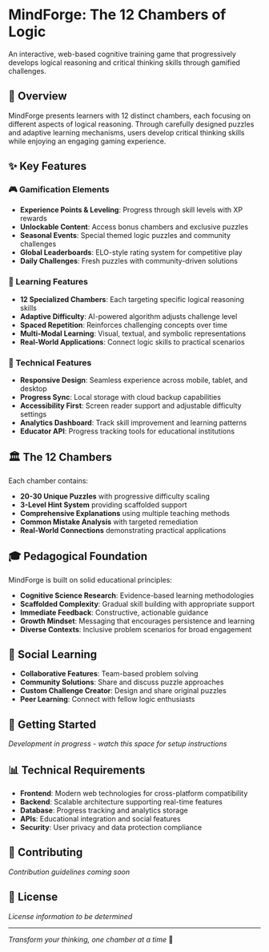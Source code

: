 # MindForge: The 12 Chambers of Logic

An interactive, web-based cognitive training game that progressively develops logical reasoning and critical thinking skills through gamified challenges.

## 🧠 Overview

MindForge presents learners with 12 distinct chambers, each focusing on different aspects of logical reasoning. Through carefully designed puzzles and adaptive learning mechanisms, users develop critical thinking skills while enjoying an engaging gaming experience.

## ✨ Key Features

### 🎮 Gamification Elements
- **Experience Points & Leveling**: Progress through skill levels with XP rewards
- **Unlockable Content**: Access bonus chambers and exclusive puzzles
- **Seasonal Events**: Special themed logic puzzles and community challenges
- **Global Leaderboards**: ELO-style rating system for competitive play
- **Daily Challenges**: Fresh puzzles with community-driven solutions

### 🎯 Learning Features
- **12 Specialized Chambers**: Each targeting specific logical reasoning skills
- **Adaptive Difficulty**: AI-powered algorithm adjusts challenge level
- **Spaced Repetition**: Reinforces challenging concepts over time
- **Multi-Modal Learning**: Visual, textual, and symbolic representations
- **Real-World Applications**: Connect logic skills to practical scenarios

### 🔧 Technical Features
- **Responsive Design**: Seamless experience across mobile, tablet, and desktop
- **Progress Sync**: Local storage with cloud backup capabilities
- **Accessibility First**: Screen reader support and adjustable difficulty settings
- **Analytics Dashboard**: Track skill improvement and learning patterns
- **Educator API**: Progress tracking tools for educational institutions

## 🏛️ The 12 Chambers

Each chamber contains:
- **20-30 Unique Puzzles** with progressive difficulty scaling
- **3-Level Hint System** providing scaffolded support
- **Comprehensive Explanations** using multiple teaching methods
- **Common Mistake Analysis** with targeted remediation
- **Real-World Connections** demonstrating practical applications

## 🎓 Pedagogical Foundation

MindForge is built on solid educational principles:
- **Cognitive Science Research**: Evidence-based learning methodologies
- **Scaffolded Complexity**: Gradual skill building with appropriate support
- **Immediate Feedback**: Constructive, actionable guidance
- **Growth Mindset**: Messaging that encourages persistence and learning
- **Diverse Contexts**: Inclusive problem scenarios for broad engagement

## 🤝 Social Learning
- **Collaborative Features**: Team-based problem solving
- **Community Solutions**: Share and discuss puzzle approaches
- **Custom Challenge Creator**: Design and share original puzzles
- **Peer Learning**: Connect with fellow logic enthusiasts

## 🚀 Getting Started

*Development in progress - watch this space for setup instructions*

## 📊 Technical Requirements

- **Frontend**: Modern web technologies for cross-platform compatibility
- **Backend**: Scalable architecture supporting real-time features
- **Database**: Progress tracking and analytics storage
- **APIs**: Educational integration and social features
- **Security**: User privacy and data protection compliance

## 🤝 Contributing

*Contribution guidelines coming soon*

## 📄 License

*License information to be determined*

---

*Transform your thinking, one chamber at a time* 🧩